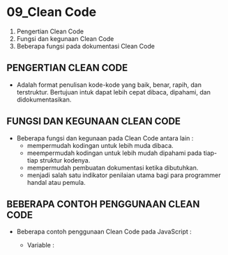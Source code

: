 # 09_Clean Code

1. Pengertian Clean Code
2. Fungsi dan kegunaan Clean Code
3. Beberapa fungsi pada dokumentasi Clean Code

## PENGERTIAN CLEAN CODE

- Adalah format penulisan kode-kode yang baik, benar, rapih, dan terstruktur. Bertujuan intuk dapat lebih cepat dibaca, dipahami, dan didokumentasikan.

## FUNGSI DAN KEGUNAAN CLEAN CODE

- Beberapa fungsi dan kegunaan pada Clean Code antara lain :
  - mempermudah kodingan untuk lebih muda dibaca.
  - meempermudah kodingan untuk lebih mudah dipahami pada tiap-tiap struktur kodenya.
  - mempermudah pembuatan dokumentasi ketika dibutuhkan.
  - menjadi salah satu indikator penilaian utama bagi para programmer handal atau pemula.

## BEBERAPA CONTOH PENGGUNAAN CLEAN CODE

- Beberapa contoh penggunaan Clean Code pada JavaScript :
  - Variable :

    <!-- penulisan yang buruk -->
    <!-- var nama = "Nizmara"; -->
    <!-- peenulisan yang baik -->
    <!-- const nama = "Nizmara; -->
    <!-- let age = 21; -->